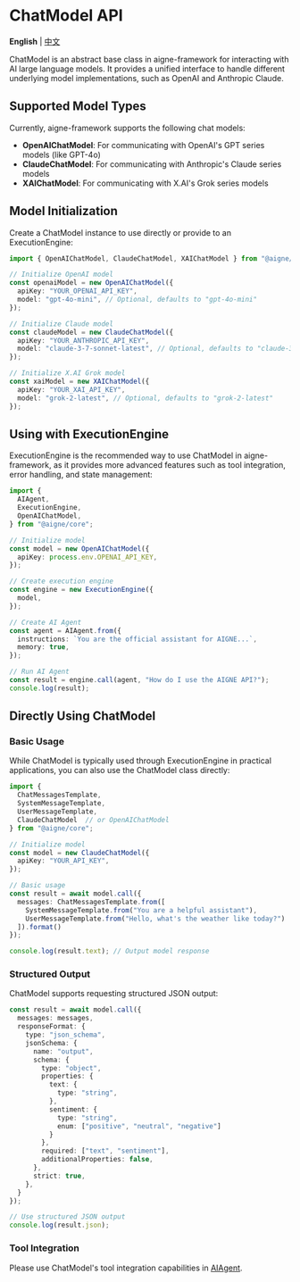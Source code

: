 # ChatModel API

**English** | [中文](./chat-model.zh.md)

ChatModel is an abstract base class in aigne-framework for interacting with AI large language models. It provides a unified interface to handle different underlying model implementations, such as OpenAI and Anthropic Claude.

## Supported Model Types

Currently, aigne-framework supports the following chat models:

- **OpenAIChatModel**: For communicating with OpenAI's GPT series models (like GPT-4o)
- **ClaudeChatModel**: For communicating with Anthropic's Claude series models
- **XAIChatModel**: For communicating with X.AI's Grok series models

## Model Initialization

Create a ChatModel instance to use directly or provide to an ExecutionEngine:

```typescript
import { OpenAIChatModel, ClaudeChatModel, XAIChatModel } from "@aigne/core";

// Initialize OpenAI model
const openaiModel = new OpenAIChatModel({
  apiKey: "YOUR_OPENAI_API_KEY",
  model: "gpt-4o-mini", // Optional, defaults to "gpt-4o-mini"
});

// Initialize Claude model
const claudeModel = new ClaudeChatModel({
  apiKey: "YOUR_ANTHROPIC_API_KEY",
  model: "claude-3-7-sonnet-latest", // Optional, defaults to "claude-3-7-sonnet-latest"
});

// Initialize X.AI Grok model
const xaiModel = new XAIChatModel({
  apiKey: "YOUR_XAI_API_KEY",
  model: "grok-2-latest", // Optional, defaults to "grok-2-latest"
});
```

## Using with ExecutionEngine

ExecutionEngine is the recommended way to use ChatModel in aigne-framework, as it provides more advanced features such as tool integration, error handling, and state management:

```typescript
import {
  AIAgent,
  ExecutionEngine,
  OpenAIChatModel,
} from "@aigne/core";

// Initialize model
const model = new OpenAIChatModel({
  apiKey: process.env.OPENAI_API_KEY,
});

// Create execution engine
const engine = new ExecutionEngine({
  model,
});

// Create AI Agent
const agent = AIAgent.from({
  instructions: `You are the official assistant for AIGNE...`,
  memory: true,
});

// Run AI Agent
const result = engine.call(agent, "How do I use the AIGNE API?");
console.log(result);
```

## Directly Using ChatModel

### Basic Usage

While ChatModel is typically used through ExecutionEngine in practical applications, you can also use the ChatModel class directly:

```typescript
import {
  ChatMessagesTemplate,
  SystemMessageTemplate,
  UserMessageTemplate,
  ClaudeChatModel  // or OpenAIChatModel
} from "@aigne/core";

// Initialize model
const model = new ClaudeChatModel({
  apiKey: "YOUR_API_KEY",
});

// Basic usage
const result = await model.call({
  messages: ChatMessagesTemplate.from([
    SystemMessageTemplate.from("You are a helpful assistant"),
    UserMessageTemplate.from("Hello, what's the weather like today?")
  ]).format()
});

console.log(result.text); // Output model response
```

### Structured Output

ChatModel supports requesting structured JSON output:

```typescript
const result = await model.call({
  messages: messages,
  responseFormat: {
    type: "json_schema",
    jsonSchema: {
      name: "output",
      schema: {
        type: "object",
        properties: {
          text: {
            type: "string",
          },
          sentiment: {
            type: "string",
            enum: ["positive", "neutral", "negative"]
          }
        },
        required: ["text", "sentiment"],
        additionalProperties: false,
      },
      strict: true,
    },
  }
});

// Use structured JSON output
console.log(result.json);
```

### Tool Integration

Please use ChatModel's tool integration capabilities in [AIAgent](./ai-agent-api.md).
